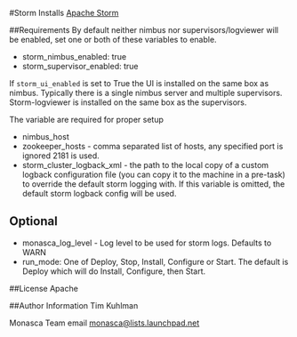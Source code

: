 #Storm
Installs [Apache Storm](http://storm.incubator.apache.org/)

##Requirements
By default neither nimbus nor supervisors/logviewer will be enabled, set one or both of these variables to enable.
- storm_nimbus_enabled: true
- storm_supervisor_enabled: true

If `storm_ui_enabled` is set to True the UI is installed on the same box as nimbus. Typically there is a single nimbus server and multiple supervisors. Storm-logviewer is installed on the same box as the supervisors.

The variable are required for proper setup
- nimbus_host
- zookeeper_hosts - comma separated list of hosts, any specified port is ignored 2181 is used.
- storm_cluster_logback_xml - the path to the local copy of a custom logback configuration file (you can copy it to the machine in a pre-task) to override the default storm logging with. If this variable is omitted, the default storm logback config will be used.

## Optional
- monasca_log_level - Log level to be used for storm logs. Defaults to WARN
- run_mode: One of Deploy, Stop, Install, Configure or Start. The default is Deploy which will do Install, Configure, then Start.

##License
Apache

##Author Information
Tim Kuhlman

Monasca Team email monasca@lists.launchpad.net
